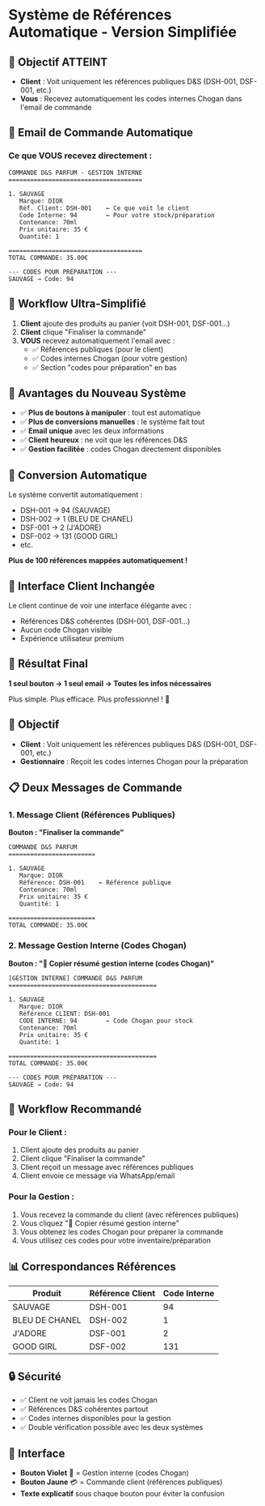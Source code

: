 # Système de Références Automatique - Version Simplifiée

## 🎯 Objectif ATTEINT
- **Client** : Voit uniquement les références publiques D&S (DSH-001, DSF-001, etc.)
- **Vous** : Recevez automatiquement les codes internes Chogan dans l'email de commande

## 📧 Email de Commande Automatique

### Ce que VOUS recevez directement :
```
COMMANDE D&S PARFUM - GESTION INTERNE
=====================================

1. SAUVAGE
   Marque: DIOR
   Réf. Client: DSH-001    ← Ce que voit le client
   Code Interne: 94        ← Pour votre stock/préparation
   Contenance: 70ml
   Prix unitaire: 35 €
   Quantité: 1

=====================================
TOTAL COMMANDE: 35.00€

--- CODES POUR PRÉPARATION ---
SAUVAGE → Code: 94
```

## 🔄 Workflow Ultra-Simplifié

1. **Client** ajoute des produits au panier (voit DSH-001, DSF-001...)
2. **Client** clique "Finaliser la commande" 
3. **VOUS** recevez automatiquement l'email avec :
   - ✅ Références publiques (pour le client)
   - ✅ Codes internes Chogan (pour votre gestion)
   - ✅ Section "codes pour préparation" en bas

## 🚀 Avantages du Nouveau Système

- ✅ **Plus de boutons à manipuler** : tout est automatique
- ✅ **Plus de conversions manuelles** : le système fait tout
- ✅ **Email unique** avec les deux informations
- ✅ **Client heureux** : ne voit que les références D&S
- ✅ **Gestion facilitée** : codes Chogan directement disponibles

## 🔧 Conversion Automatique

Le système convertit automatiquement :
- DSH-001 → 94 (SAUVAGE)
- DSH-002 → 1 (BLEU DE CHANEL)
- DSF-001 → 2 (J'ADORE)
- DSF-002 → 131 (GOOD GIRL)
- etc.

**Plus de 100 références mappées automatiquement !**

## 📱 Interface Client Inchangée

Le client continue de voir une interface élégante avec :
- Références D&S cohérentes (DSH-001, DSF-001...)
- Aucun code Chogan visible
- Expérience utilisateur premium

## 🎉 Résultat Final

**1 seul bouton → 1 seul email → Toutes les infos nécessaires**

Plus simple. Plus efficace. Plus professionnel ! 🚀

## 🎯 Objectif
- **Client** : Voit uniquement les références publiques D&S (DSH-001, DSF-001, etc.)
- **Gestionnaire** : Reçoit les codes internes Chogan pour la préparation

## 📋 Deux Messages de Commande

### 1. Message Client (Références Publiques)
**Bouton : "Finaliser la commande"**
```
COMMANDE D&S PARFUM
========================

1. SAUVAGE
   Marque: DIOR
   Référence: DSH-001    ← Référence publique
   Contenance: 70ml
   Prix unitaire: 35 €
   Quantité: 1

========================
TOTAL COMMANDE: 35.00€
```

### 2. Message Gestion Interne (Codes Chogan)
**Bouton : "🔧 Copier résumé gestion interne (codes Chogan)"**
```
[GESTION INTERNE] COMMANDE D&S PARFUM
=========================================

1. SAUVAGE
   Marque: DIOR
   Référence CLIENT: DSH-001
   CODE INTERNE: 94        ← Code Chogan pour stock
   Contenance: 70ml
   Prix unitaire: 35 €
   Quantité: 1

=========================================
TOTAL COMMANDE: 35.00€

--- CODES POUR PRÉPARATION ---
SAUVAGE → Code: 94
```

## 🔄 Workflow Recommandé

### Pour le Client :
1. Client ajoute des produits au panier
2. Client clique "Finaliser la commande"
3. Client reçoit un message avec références publiques
4. Client envoie ce message via WhatsApp/email

### Pour la Gestion :
1. Vous recevez la commande du client (avec références publiques)
2. Vous cliquez "🔧 Copier résumé gestion interne"
3. Vous obtenez les codes Chogan pour préparer la commande
4. Vous utilisez ces codes pour votre inventaire/préparation

## 📊 Correspondances Références

| Produit | Référence Client | Code Interne |
|---------|------------------|--------------|
| SAUVAGE | DSH-001 | 94 |
| BLEU DE CHANEL | DSH-002 | 1 |
| J'ADORE | DSF-001 | 2 |
| GOOD GIRL | DSF-002 | 131 |

## 🔒 Sécurité
- ✅ Client ne voit jamais les codes Chogan
- ✅ Références D&S cohérentes partout
- ✅ Codes internes disponibles pour la gestion
- ✅ Double vérification possible avec les deux systèmes

## 🎨 Interface
- **Bouton Violet** 🔧 = Gestion interne (codes Chogan)
- **Bouton Jaune** 💳 = Commande client (références publiques)
- **Texte explicatif** sous chaque bouton pour éviter la confusion
